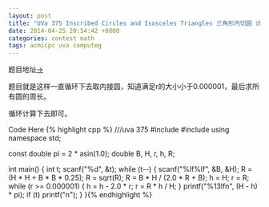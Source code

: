 ```yaml
---
layout: post
title: "UVa 375 Inscribed Circles and Isosceles Triangles 三角形内切圆 计算几何上手题大清理（3）"
date: 2014-04-25 20:54:42 +0800
categories: contest math
tags: acmicpc uva computeg
---
```

题目地址<a title="UVa 375" href="http://uva.onlinejudge.org/index.php?option=com_onlinejudge&Itemid=8&category=101&page=show_problem&problem=311" target="_blank">-></a>

题目就是这样一直循环下去取内接圆，知道满足r的大小小于0.000001，最后求所有圆的周长。

循环计算下去即可。

Code Here
{% highlight cpp %}
///uva 375
#include <cmath>
#include <cstdio>
using namespace std;

const double pi = 2 * asin(1.0);
double B, H, r, h, R;

int main()
{
    int t;
    scanf("%d", &t);
    while (t--)
    {
        scanf("%lf%lf", &B, &H);
        R = (H * H + B * B * 0.25);
        R = sqrt(R);
        R = B * H / (2.0 * R + B);
        h = H;
        r = R;
        while (r >= 0.000001)
        {
            h = h - 2.0 * r;
            r = R * h / H;
        }
        printf("%13lfn", (H - h) * pi);
        if (t) printf("n");
    }
}{% endhighlight %}
